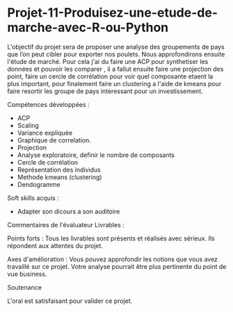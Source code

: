 # Projet-11-Produisez-une-etude-de-marche-avec-R-ou-Python
L'objectif du projet sera de proposer une analyse des groupements de pays que l’on peut cibler pour exporter nos poulets. Nous approfondirons ensuite l'étude de marché. Pour cela j'ai du faire une ACP pour synthetiser les données et pouvoir les comparer , il a fallut ensuite faire une projection des point, faire un cercle de corrélation pour voir quel composante etaent la plus important, pour finalement faire un clustering a l'aide de kmeans pour faire resortir les groupe de pays interessant pour un investissement.

Compétences développées :
- ACP
- Scaling
- Variance expliquée
- Graphique de correlation.
- Projection
- Analyse exploratoire, definir le nombre de composants
- Cercle de corrélation
- Représentation des individus
- Methode kmeans (clustering)
- Dendogramme

Soft skills acquis :
- Adapter son dicours a son auditoire

Commentaires de l'évaluateur
Livrables :

Points forts : Tous les livrables sont présents et réalisés avec sérieux. Ils répondent aux attentes du projet.

Axes d'amélioration : Vous pouvez approfondir les notions que vous avez travaillé sur ce projet. Votre analyse pourrait être plus pertinente du point de vue business. 

Soutenance

L'oral est satisfaisant pour valider ce projet.
